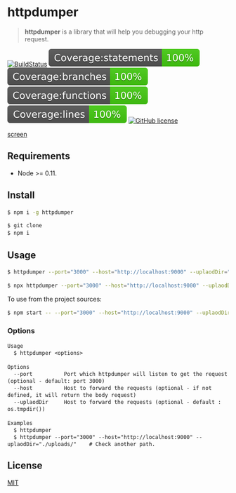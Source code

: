 # httpdumper

> **httpdumper** is a library that will help you debugging your http request. 

[![BuildStatus](https://github.com/Merlier/httpdumper/workflows/test/badge.svg)](https://github.com/Merlier/httpdumper/actions?query=workflow%3Atest)
[![Statements](https://raw.githubusercontent.com/Merlier/httpdumper/main/coverage/badge-statements.svg)](https://github.com/Merlier/httpdumper/actions?query=workflow%3Atest)
[![Branches](https://raw.githubusercontent.com/Merlier/httpdumper/main/coverage/badge-branches.svg)](https://github.com/Merlier/httpdumper/actions?query=workflow%3Atest) 
[![Functions](https://raw.githubusercontent.com/Merlier/httpdumper/main/coverage/badge-functions.svg)](https://github.com/Merlier/httpdumper/actions?query=workflow%3Atest) 
[![Lines](https://raw.githubusercontent.com/Merlier/httpdumper/main/coverage/badge-lines.svg)](https://github.com/Merlier/httpdumper/actions?query=workflow%3Atest)
[![GitHub license](https://img.shields.io/badge/license-MIT-blue.svg)](https://github.com/merlier/httpdumper/blob/main/LICENSE)

[screen](https://raw.githubusercontent.com/Merlier/httpdumper/main/screen.png)

## Requirements

* Node >= 0.11.

## Install

```bash
$ npm i -g httpdumper
```

```bash
$ git clone
$ npm i
```

## Usage

```bash
$ httpdumper --port="3000" --host="http://localhost:9000" --uplaodDir="./uploads/"
```

```bash
$ npx httpdumper --port="3000" --host="http://localhost:9000" --uplaodDir="./uploads/"
```

To use from the project sources:
```bash
$ npm start -- --port="3000" --host="http://localhost:9000" --uplaodDir="./uploads/"
```

### Options

```
Usage
  $ httpdumper <options>

Options
  --port          Port which httpdumper will listen to get the request (optional - default: port 3000)
  --host          Host to forward the requests (optional - if not defined, it will return the body request)
  --uplaodDir     Host to forward the requests (optional - default : os.tmpdir())

Examples
  $ httpdumper
  $ httpdumper --port="3000" --host="http://localhost:9000" --uplaodDir="./uploads/"    # Check another path.
```

## License

[MIT](https://github.com/merlier/httpdumper/blob/main/LICENSE)
